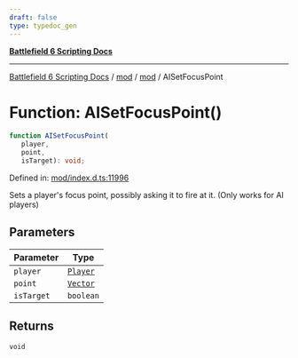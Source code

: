 ```yaml
---
draft: false
type: typedoc_gen
---
```


[**Battlefield 6 Scripting Docs**](../../../_index.md)

***

[Battlefield 6 Scripting Docs](../../../_index.md) / [mod](../../_index.md) / [mod](../_index.md) / AISetFocusPoint

# Function: AISetFocusPoint()

```ts
function AISetFocusPoint(
   player, 
   point, 
   isTarget): void;
```

Defined in: [mod/index.d.ts:11996](https://github.com/battlefield-portal-community/portal-docs/blob/6d87e21c5922a3efb03c634dbe98e5fe6e797672/generators/santiago/mod/index.d.ts#L11996)

Sets a player's focus point, possibly asking it to fire at it. (Only works for AI players)

## Parameters

| Parameter | Type |
| ------ | ------ |
| `player` | [`Player`](../Player/_index.md) |
| `point` | [`Vector`](../Vector/_index.md) |
| `isTarget` | `boolean` |

## Returns

`void`
